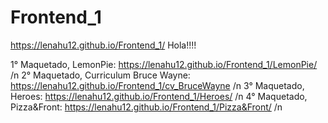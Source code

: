 # Frontend_1
https://lenahu12.github.io/Frontend_1/
Hola!!!!

1° Maquetado, LemonPie: https://lenahu12.github.io/Frontend_1/LemonPie/ /n
2° Maquetado, Curriculum Bruce Wayne: https://lenahu12.github.io/Frontend_1/cv_BruceWayne /n
3° Maquetado, Heroes: https://lenahu12.github.io/Frontend_1/Heroes/ /n
4° Maquetado, Pizza&Front: https://lenahu12.github.io/Frontend_1/Pizza&Front/ /n
